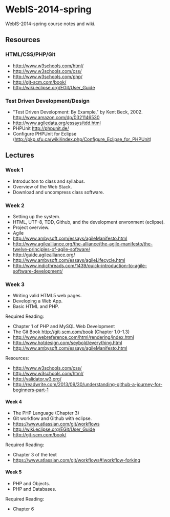 # WebIS-2014-spring #

WebIS-2014-spring course notes and wiki.

## Resources ##

### HTML/CSS/PHP/Git ###
 * http://www.w3schools.com/html/
 * http://www.w3schools.com/css/
 * http://www.w3schools.com/php/
 * http://git-scm.com/book/
 * http://wiki.eclipse.org/EGit/User_Guide

### Test Driven Development/Design ###
 * "Test Driven Development: By Example," by Kent Beck, 2002. http://www.amazon.com/dp/0321146530
 * http://www.agiledata.org/essays/tdd.html
 * PHPUnit http://phpunit.de/
 * Configure PHPUnit for Eclipse (http://pkp.sfu.ca/wiki/index.php/Configure_Eclipse_for_PHPUnit)

## Lectures ##

### Week 1
 * Introduciton to class and syllabus.
 * Overview of the Web Stack.
 * Download and uncompress class software.

### Week 2
 * Setting up the system.
 * HTML, UTF-8, TDD, Github, and the development envronment (eclipse).
 * Project overview.
 * Agile
  * http://www.ambysoft.com/essays/agileManifesto.html 
  * http://www.agilealliance.org/the-alliance/the-agile-manifesto/the-twelve-principles-of-agile-software/
  * http://guide.agilealliance.org/ 
  * http://www.ambysoft.com/essays/agileLifecycle.html
  * http://www.indicthreads.com/1439/quick-introduction-to-agile-software-development/

### Week 3
 * Writing valid HTML5 web pages.
 * Developing a Web App.
 * Basic HTML and PHP.

Required Reading:
 * Chapter 1 of PHP and MySQL Web Development
 * The Git Book http://git-scm.com/book (Chapter 1.0-1.3)
 * http://www.webreference.com/html/rendering/index.html
 * http://www.hotdesign.com/seybold/everything.html
 * http://www.ambysoft.com/essays/agileManifesto.html

Resources:
 * http://www.w3schools.com/css/
 * http://www.w3schools.com/html/
 * http://validator.w3.org/
 * http://readwrite.com/2013/09/30/understanding-github-a-journey-for-beginners-part-1

#### Week 4
 * The PHP Language (Chapter 3)
 * Git workflow and Github with eclipse.
  * https://www.atlassian.com/git/workflows
  * http://wiki.eclipse.org/EGit/User_Guide
  * http://git-scm.com/book/

Required Reading:
 * Chapter 3 of the text
 * https://www.atlassian.com/git/workflows#!workflow-forking

#### Week 5
 * PHP and Objects.
 * PHP and Databases.

Required Reading:
 * Chapter 6

 
